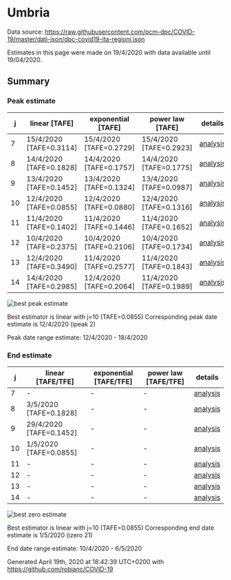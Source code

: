 # Umbria


Data source: https://raw.githubusercontent.com/pcm-dpc/COVID-19/master/dati-json/dpc-covid19-ita-regioni.json

Estimates in this page were made on 19/4/2020 with data available until 19/04/2020.


## Summary 

### Peak estimate 
|j|linear [TAFE]|exponential [TAFE]|power law [TAFE]|details|
|---|----|-----------|---------|-------|
|7|15/4/2020 [TAFE=0.3114]|15/4/2020 [TAFE=0.2729]|15/4/2020 [TAFE=0.2923]|[analysis](COVID-19_umbria_j7_2020-04-19.md)|
|8|14/4/2020 [TAFE=0.1828]|14/4/2020 [TAFE=0.1757]|14/4/2020 [TAFE=0.1775]|[analysis](COVID-19_umbria_j8_2020-04-19.md)|
|9|13/4/2020 [TAFE=0.1452]|13/4/2020 [TAFE=0.1324]|13/4/2020 [TAFE=0.0987]|[analysis](COVID-19_umbria_j9_2020-04-19.md)|
|10|12/4/2020 [TAFE=0.0855]|12/4/2020 [TAFE=0.0880]|12/4/2020 [TAFE=0.1316]|[analysis](COVID-19_umbria_j10_2020-04-19.md)|
|11|11/4/2020 [TAFE=0.1402]|11/4/2020 [TAFE=0.1446]|11/4/2020 [TAFE=0.1652]|[analysis](COVID-19_umbria_j11_2020-04-19.md)|
|12|10/4/2020 [TAFE=0.2375]|10/4/2020 [TAFE=0.2106]|10/4/2020 [TAFE=0.1734]|[analysis](COVID-19_umbria_j12_2020-04-19.md)|
|13|12/4/2020 [TAFE=0.3490]|11/4/2020 [TAFE=0.2577]|11/4/2020 [TAFE=0.1843]|[analysis](COVID-19_umbria_j13_2020-04-19.md)|
|14|14/4/2020 [TAFE=0.2985]|12/4/2020 [TAFE=0.2064]|11/4/2020 [TAFE=0.1989]|[analysis](COVID-19_umbria_j14_2020-04-19.md)|

![best peak estimate](COVID-19_umbria_j10_2020-04-19.png)

Best estimator is linear with j=10 (TAFE=0.0855)
Corresponding peak date estimate is 12/4/2020 (ipeak 2)


Peak date range estimate: 12/4/2020 - 18/4/2020

### End estimate 
|j|linear [TAFE/TFE]|exponential [TAFE/TFE]|power law [TAFE/TFE]|details|
|---|----|-----------|---------|-------|
|7|-|-|-|[analysis](COVID-19_umbria_j7_2020-04-19.md)|
|8|3/5/2020 [TAFE=0.1828]|-|-|[analysis](COVID-19_umbria_j8_2020-04-19.md)|
|9|29/4/2020 [TAFE=0.1452]|-|-|[analysis](COVID-19_umbria_j9_2020-04-19.md)|
|10|1/5/2020 [TAFE=0.0855]|-|-|[analysis](COVID-19_umbria_j10_2020-04-19.md)|
|11|-|-|-|[analysis](COVID-19_umbria_j11_2020-04-19.md)|
|12|-|-|-|[analysis](COVID-19_umbria_j12_2020-04-19.md)|
|13|-|-|-|[analysis](COVID-19_umbria_j13_2020-04-19.md)|
|14|-|-|-|[analysis](COVID-19_umbria_j14_2020-04-19.md)|

![best zero estimate](COVID-19_umbria_j10_2020-04-19.png)

Best estimator is linear with j=10 (TAFE=0.0855)
Corresponding end date estimate is 1/5/2020 (izero 21)


End date range estimate: 10/4/2020 - 6/5/2020

Generated April 19th, 2020 at 18:42:39 UTC+0200 with https://github.com/robianc/COVID-19
